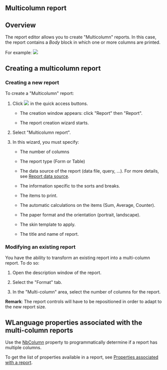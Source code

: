 


## Multicolumn report
			



<a name="NOTE1"></a>
<a name="NOTE1_1"></a>


## Overview
<a name="overview_ELTTEXTE000137"></a>
The report editor allows you to create "Multicolumn" reports. In this case, the report contains a *Body* block in which one or more columns are printed.

For example: ![](https://doc.pcsoft.fr/en-US/images/image.awp?langid=3&name=etat_multicol_exemple.gif)




<a name="NOTE2"></a>
<a name="NOTE2_1"></a>


## Creating a multicolumn report
<a name="creating_multicolumn_report_ELTTEXTE000161"></a>


### Creating a new report
<a name="creating_new_report_ELTPARAGRAPHE000043"></a>

To create a "Multicolumn" report: 

1. Click ![](https://doc.pcsoft.fr/en-US/images/image.awp?langid=3&name=ico_nouveau.gif)
 in the quick access buttons.

	- The creation window appears: click "Report" then "Report".

	- The report creation wizard starts.




2. Select "Multicolumn report". 

3. In this wizard, you must specify:

	- The  number of columns

	- The report type (Form or Table)

	- The data source of the report (data file, query, ...). For more details, see [Report data source](../WDChamp/1011055.md).

	- The information specific to the sorts and breaks.

	- The items to print.

	- The automatic calculations on the items (Sum, Average, Counter).

	- The paper format and the orientation (portrait, landscape).

	- The skin template to apply.

	- The title and name of report.








### Modifying an existing report
<a name="modifying_existing_report_ELTPARAGRAPHE000070"></a>

You have the ability to transform an existing report into a multi-column report. To do so:

1. Open the description window of the report.

2. Select the "Format" tab.

3. In the "Multi-column" area, select the number of columns for the report.




**Remark**: The report controls will have to be repositioned in order to adapt to the new report size.



## WLanguage properties associated with the multi-column reports
<a name="wlanguage_properties_associated_with_the_multicolumn_reports_ELTTEXTE000191"></a>
Use the [NbColumn](../Proprietes/1000018810.md) property to programmatically determine if a report has multiple columns. 

To get the list of properties available in a report, see [Properties associated with a report](../WDChamp/1011029.md).


